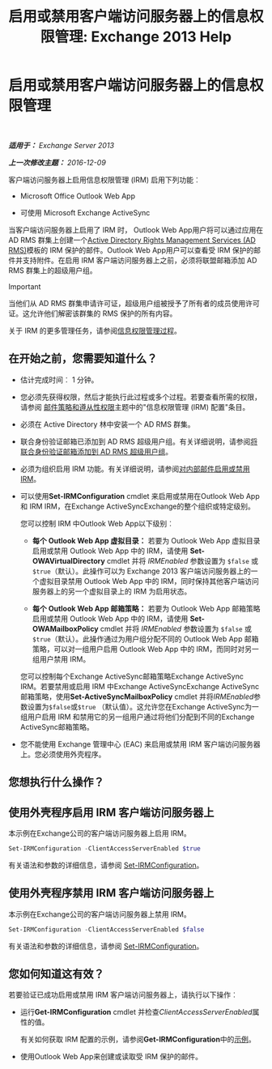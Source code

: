 ﻿---
title: '启用或禁用客户端访问服务器上的信息权限管理: Exchange 2013 Help'
TOCTitle: 启用或禁用客户端访问服务器上的信息权限管理
ms:assetid: c7ce069b-a572-4755-90a3-7105472e4c83
ms:mtpsurl: https://technet.microsoft.com/zh-cn/library/Dd876938(v=EXCHG.150)
ms:contentKeyID: 50491508
ms.date: 05/21/2018
mtps_version: v=EXCHG.150
ms.translationtype: MT
---

# 启用或禁用客户端访问服务器上的信息权限管理

 

_**适用于：** Exchange Server 2013_

_**上一次修改主题：** 2016-12-09_

客户端访问服务器上启用信息权限管理 (IRM) 启用下列功能︰

  - Microsoft Office Outlook Web App

  - 可使用 Microsoft Exchange ActiveSync

当客户端访问服务器上启用了 IRM 时， Outlook Web App用户将可以通过应用在 AD RMS 群集上创建一个[Active Directory Rights Management Services (AD RMS)](https://technet.microsoft.com/en-us/library/hh831364.aspx)模板的 IRM 保护的邮件。Outlook Web App用户可以查看受 IRM 保护的邮件并支持附件。在启用 IRM 客户端访问服务器上之前，必须将联盟邮箱添加 AD RMS 群集上的超级用户组。

> [!IMPORTANT]  
> 当他们从 AD RMS 群集申请许可证，超级用户组被授予了所有者的成员使用许可证。这允许他们解密该群集的 RMS 保护的所有内容。


关于 IRM 的更多管理任务，请参阅[信息权限管理过程](information-rights-management-procedures-exchange-2013-help.md)。

## 在开始之前，您需要知道什么？

  - 估计完成时间︰ 1 分钟。

  - 您必须先获得权限，然后才能执行此过程或多个过程。若要查看所需的权限，请参阅 [邮件策略和遵从性权限](messaging-policy-and-compliance-permissions-exchange-2013-help.md)主题中的"信息权限管理 (IRM) 配置"条目。

  - 必须在 Active Directory 林中安装一个 AD RMS 群集。

  - 联合身份验证邮箱已添加到 AD RMS 超级用户组。有关详细说明，请参阅[将联合身份验证邮箱添加到 AD RMS 超级用户组](add-the-federation-mailbox-to-the-ad-rms-super-users-group-exchange-2013-help.md)。

  - 必须为组织启用 IRM 功能。有关详细说明，请参阅[对内部邮件启用或禁用 IRM](enable-or-disable-irm-for-internal-messages-exchange-2013-help.md)。

  - 可以使用**Set-IRMConfiguration** cmdlet 来启用或禁用在Outlook Web App和 IRM IRM，在Exchange ActiveSyncExchange的整个组织或特定级别。
    
    您可以控制 IRM 中Outlook Web App以下级别︰
    
      - **每个 Outlook Web App 虚拟目录：** 若要为 Outlook Web App 虚拟目录启用或禁用 Outlook Web App 中的 IRM，请使用 **Set-OWAVirtualDirectory** cmdlet 并将 *IRMEnabled* 参数设置为 `$false` 或 `$true`（默认）。此操作可以为 Exchange 2013 客户端访问服务器上的一个虚拟目录禁用 Outlook Web App 中的 IRM，同时保持其他客户端访问服务器上的另一个虚拟目录上的 IRM 为启用状态。
    
      - **每个 Outlook Web App 邮箱策略：** 若要为 Outlook Web App 邮箱策略启用或禁用 Outlook Web App 中的 IRM，请使用 **Set-OWAMailboxPolicy** cmdlet 并将 *IRMEnabled* 参数设置为 `$false` 或 `$true`（默认）。此操作通过为用户组分配不同的 Outlook Web App 邮箱策略，可以对一组用户启用 Outlook Web App 中的 IRM，而同时对另一组用户禁用 IRM。
    
    您可以控制每个Exchange ActiveSync邮箱策略Exchange ActiveSync IRM。若要禁用或启用 IRM 中Exchange ActiveSyncExchange ActiveSync邮箱策略，使用**Set-ActiveSyncMailboxPolicy** cmdlet 并将*IRMEnabled*参数设置为`$false`或`$true` （默认值）。这允许您在Exchange ActiveSync为一组用户启用 IRM 和禁用它的另一组用户通过将他们分配到不同的Exchange ActiveSync邮箱策略。

  - 您不能使用 Exchange 管理中心 (EAC) 来启用或禁用 IRM 客户端访问服务器上。您必须使用外壳程序。

## 您想执行什么操作？

## 使用外壳程序启用 IRM 客户端访问服务器上

本示例在Exchange公司的客户端访问服务器上启用 IRM。

```powershell
Set-IRMConfiguration -ClientAccessServerEnabled $true
```

有关语法和参数的详细信息，请参阅 [Set-IRMConfiguration](https://technet.microsoft.com/zh-cn/library/dd979792\(v=exchg.150\))。

## 使用外壳程序禁用 IRM 客户端访问服务器上

本示例在Exchange公司的客户端访问服务器上禁用 IRM。

```powershell
Set-IRMConfiguration -ClientAccessServerEnabled $false
```

有关语法和参数的详细信息，请参阅 [Set-IRMConfiguration](https://technet.microsoft.com/zh-cn/library/dd979792\(v=exchg.150\))。

## 您如何知道这有效？

若要验证已成功启用或禁用 IRM 客户端访问服务器上，请执行以下操作︰

  - 运行**Get-IRMConfiguration** cmdlet 并检查*ClientAccessServerEnabled*属性的值。
    
    有关如何获取 IRM 配置的示例，请参阅**Get-IRMConfiguration**中的[示例](https://technet.microsoft.com/zh-cn/e1821219-fe18-4642-a9c2-58eb0aadd61a\(exchg.150\)#examples)。

  - 使用Outlook Web App来创建或读取受 IRM 保护的邮件。

